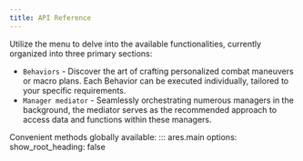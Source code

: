 ```yaml
---
title: API Reference
---
```



Utilize the menu to delve into the available functionalities, currently organized into three primary sections:

 - `Behaviors` - Discover the art of crafting personalized combat maneuvers or macro plans. 
Each Behavior can be executed individually, tailored to your specific requirements.
 - `Manager mediator` - Seamlessly orchestrating numerous managers in the background, the mediator serves 
as the recommended approach to access data and functions within these managers.

Convenient methods globally available:
::: ares.main
    options:
        show_root_heading: false
